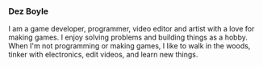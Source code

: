 ### Dez Boyle

I am a game developer, programmer, video editor and artist with a love for making games. I enjoy solving problems and building things as a hobby. When I'm not programming or making games, I like to walk in the woods, tinker with electronics, edit videos, and learn new things.

<!--
**DezBoyle/DezBoyle** is a ✨ _special_ ✨ repository because its `README.md` (this file) appears on your GitHub profile.

Here are some ideas to get you started:

- 🔭 I’m currently working on ...
- 🌱 I’m currently learning ...
- 👯 I’m looking to collaborate on ...
- 🤔 I’m looking for help with ...
- 💬 Ask me about ...
- 📫 How to reach me: ...
- 😄 Pronouns: ...
- ⚡ Fun fact: ...
-->
